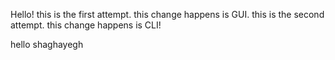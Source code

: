 
Hello! this is the first attempt. this change happens is GUI. 
this is the second attempt. this change happens is CLI!


hello shaghayegh 

